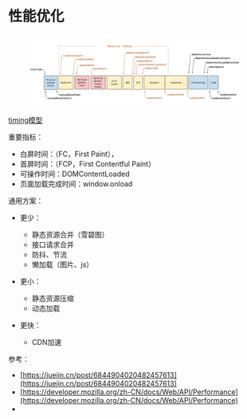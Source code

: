 # 性能优化

<figure><img src="../../.gitbook/assets/image.png" alt=""><figcaption></figcaption></figure>

[timing模型](https://w3c.github.io/navigation-timing/#processing-model)



重要指标：

* 白屏时间：（FC，First Paint），
* 首屏时间：（FCP，First Contentful Paint）
* 可操作时间：DOMContentLoaded
* 页面加载完成时间：window.onload



通用方案：

* 更少：
  * 静态资源合并（雪碧图）
  * 接口请求合并
  * 防抖、节流
  * 懒加载（图片、js）
* 更小：
  * 静态资源压缩
  * 动态加载
*   更快：

    * CDN加速



参考：

* [https://juejin.cn/post/6844904020482457613](https://juejin.cn/post/6844904020482457613)
* [https://developer.mozilla.org/zh-CN/docs/Web/API/Performance](https://developer.mozilla.org/zh-CN/docs/Web/API/Performance)
*
